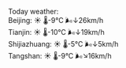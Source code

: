 Today weather:  
Beijing: ☀️   🌡️-9°C 🌬️↓26km/h  
Tianjin: ☀️   🌡️-10°C 🌬️↓19km/h  
Shijiazhuang: ☀️   🌡️-5°C 🌬️↓5km/h  
Tangshan: ☀️   🌡️-9°C 🌬️↘16km/h  
